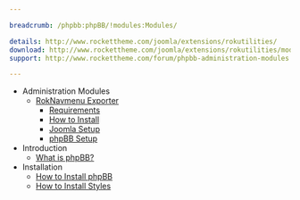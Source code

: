 ```yaml
---

breadcrumb: /phpbb:phpBB/!modules:Modules/

details: http://www.rockettheme.com/joomla/extensions/rokutilities/
download: http://www.rockettheme.com/joomla/extensions/rokutilities/modal/downloads
support: http://www.rockettheme.com/forum/phpbb-administration-modules

---
```


* Administration Modules
	* [RokNavmenu Exporter](roknavmenu.md)
		* [Requirements](roknavmenu.md#requirements)
		* [How to Install](roknavmenu.md#how-to-install)
		* [Joomla Setup](roknavmenu.md#joomla-setup)
		* [phpBB Setup](roknavmenu.md#phpBB-setup)
* Introduction
	* [What is phpBB?](../start/introduction.md)
* Installation
	* [How to Install phpBB](../start/install.md)
	* [How to Install Styles](../start/styles.md)